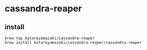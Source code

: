 # cassandra-reaper

## install
```
brew tap kotaroyamazaki/cassandra-reaper
brew install kotaroyamazaki/cassandra-reaper/cassandra-reaper
```
